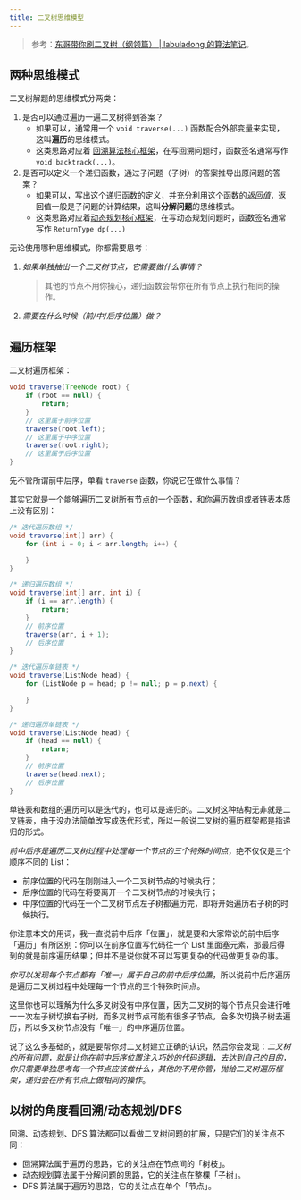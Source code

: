 ```yaml
---
title: 二叉树思维模型
---
```


> 参考：[东哥带你刷二叉树（纲领篇） | labuladong 的算法笔记](https://labuladong.online/algo/essential-technique/binary-tree-summary/)。

## 两种思维模式

二叉树解题的思维模式分两类：

1. 是否可以通过遍历一遍二叉树得到答案？
   - 如果可以，通常用一个 `void traverse(...)` 函数配合外部变量来实现，这叫**遍历**的思维模式。
   - 这类思路对应着 [回溯算法核心框架](https://labuladong.online/algo/essential-technique/backtrack-framework/)，在写回溯问题时，函数签名通常写作 `void backtrack(...)`。
2. 是否可以定义一个递归函数，通过子问题（子树）的答案推导出原问题的答案？
   - 如果可以，写出这个递归函数的定义，并充分利用这个函数的*返回值*，返回值一般是子问题的计算结果，这叫**分解问题**的思维模式。
   - 这类思路对应着[动态规划核心框架](https://labuladong.online/algo/essential-technique/dynamic-programming-framework/)，在写动态规划问题时，函数签名通常写作 `ReturnType dp(...)`

无论使用哪种思维模式，你都需要思考：

1. *如果单独抽出一个二叉树节点，它需要做什么事情？*

   > 其他的节点不用你操心，递归函数会帮你在所有节点上执行相同的操作。

2. *需要在什么时候（前/中/后序位置）做？*

## 遍历框架

二叉树遍历框架：

```java
void traverse(TreeNode root) {
    if (root == null) {
        return;
    }
    // 这里属于前序位置
    traverse(root.left);
    // 这里属于中序位置
    traverse(root.right);
    // 这里属于后序位置
}
```

先不管所谓前中后序，单看 `traverse` 函数，你说它在做什么事情？

其实它就是一个能够遍历二叉树所有节点的一个函数，和你遍历数组或者链表本质上没有区别：

```java
/* 迭代遍历数组 */
void traverse(int[] arr) {
    for (int i = 0; i < arr.length; i++) {

    }
}

/* 递归遍历数组 */
void traverse(int[] arr, int i) {
    if (i == arr.length) {
        return;
    }
    // 前序位置
    traverse(arr, i + 1);
    // 后序位置
}

/* 迭代遍历单链表 */
void traverse(ListNode head) {
    for (ListNode p = head; p != null; p = p.next) {

    }
}

/* 递归遍历单链表 */
void traverse(ListNode head) {
    if (head == null) {
        return;
    }
    // 前序位置
    traverse(head.next);
    // 后序位置
}
```

单链表和数组的遍历可以是迭代的，也可以是递归的。二叉树这种结构无非就是二叉链表，由于没办法简单改写成迭代形式，所以一般说二叉树的遍历框架都是指递归的形式。

*前中后序是遍历二叉树过程中处理每一个节点的三个特殊时间点*，绝不仅仅是三个顺序不同的 List：

- 前序位置的代码在刚刚进入一个二叉树节点的时候执行；
- 后序位置的代码在将要离开一个二叉树节点的时候执行；
- 中序位置的代码在一个二叉树节点左子树都遍历完，即将开始遍历右子树的时候执行。

你注意本文的用词，我一直说前中后序「位置」，就是要和大家常说的前中后序「遍历」有所区别：你可以在前序位置写代码往一个 List 里面塞元素，那最后得到的就是前序遍历结果；但并不是说你就不可以写更复杂的代码做更复杂的事。

*你可以发现每个节点都有「唯一」属于自己的前中后序位置*，所以说前中后序遍历是遍历二叉树过程中处理每一个节点的三个特殊时间点。

这里你也可以理解为什么多叉树没有中序位置，因为二叉树的每个节点只会进行唯一一次左子树切换右子树，而多叉树节点可能有很多子节点，会多次切换子树去遍历，所以多叉树节点没有「唯一」的中序遍历位置。

说了这么多基础的，就是要帮你对二叉树建立正确的认识，然后你会发现：*二叉树的所有问题，就是让你在前中后序位置注入巧妙的代码逻辑，去达到自己的目的，你只需要单独思考每一个节点应该做什么，其他的不用你管，抛给二叉树遍历框架，递归会在所有节点上做相同的操作*。

## 以树的角度看回溯/动态规划/DFS

回溯、动态规划、DFS 算法都可以看做二叉树问题的扩展，只是它们的关注点不同：

- 回溯算法属于遍历的思路，它的关注点在节点间的「树枝」。
- 动态规划算法属于分解问题的思路，它的关注点在整棵「子树」。
- DFS 算法属于遍历的思路，它的关注点在单个「节点」。

